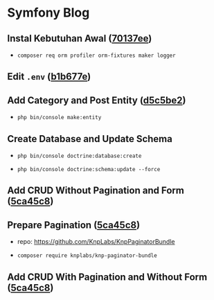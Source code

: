 # Symfony Blog

## Instal Kebutuhan Awal ([70137ee](https://github.com/ad3n/SymfonyBlog/commit/70137ee65c9d3fae4e524e9242d7019df9a3934a))

- `composer req orm profiler orm-fixtures maker logger`

## Edit `.env` ([b1b677e](https://github.com/ad3n/SymfonyBlog/commit/b1b677eec9d764857b5c8da35014862c4f5e29c6))

## Add Category and Post Entity ([d5c5be2](https://github.com/ad3n/SymfonyBlog/commit/d5c5be275153a2769cd80f6d15b5107ed5026cc4))

- `php bin/console make:entity`

## Create Database and Update Schema

- `php bin/console doctrine:database:create`

- `php bin/console doctrine:schema:update --force`

## Add CRUD Without Pagination and Form ([5ca45c8](https://github.com/ad3n/SymfonyBlog/commit/5ca45c8e16e23d64901fcd0d1d861efac62cad5a))

## Prepare Pagination ([5ca45c8](https://github.com/ad3n/SymfonyBlog/commit/5ca45c8e16e23d64901fcd0d1d861efac62cad5a))

- repo: https://github.com/KnpLabs/KnpPaginatorBundle

- `composer require knplabs/knp-paginator-bundle`

## Add CRUD With Pagination and Without Form ([5ca45c8](https://github.com/ad3n/SymfonyBlog/commit/5ca45c8e16e23d64901fcd0d1d861efac62cad5a))
